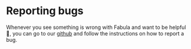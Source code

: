 # Reporting bugs

Whenever you see something is wrong with Fabula and want to be helpful 💙, you can go to our <a href="https://www.github.com/fabula-ui" target="_blank">github</a> and follow the instructions on how to report a bug.

